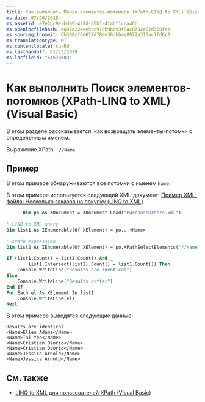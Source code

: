 ```yaml
---
title: Как выполнить Поиск элементов-потомков (XPath-LINQ to XML) (Visual Basic)
ms.date: 07/20/2015
ms.assetid: e7e2dc9e-bda9-420d-a5b1-4fabf1cca46b
ms.openlocfilehash: ea92a224ee5cc976b9bd93f8ac8792a67d360fae
ms.sourcegitcommit: 6b308cf6d627d78ee36dbbae8972a310ac7fd6c8
ms.translationtype: MT
ms.contentlocale: ru-RU
ms.lasthandoff: 01/23/2019
ms.locfileid: "54578683"
---
```

# <a name="how-to-find-descendant-elements-xpath-linq-to-xml-visual-basic"></a>Как выполнить Поиск элементов-потомков (XPath-LINQ to XML) (Visual Basic)
В этом разделе рассказывается, как возвращать элементы-потомки с определенным именем.  
  
 Выражение XPath - `//Name`.  
  
## <a name="example"></a>Пример  
 В этом примере обнаруживаются все потомки с именем `Name`.  
  
 В этом примере используется следующий XML-документ: [Пример XML-файла: Несколько заказов на покупку (LINQ to XML)](../../../../visual-basic/programming-guide/concepts/linq/sample-xml-file-multiple-purchase-orders-linq-to-xml.md).  
  
```vb  
      Dim po As XDocument = XDocument.Load("PurchaseOrders.xml")  
  
' LINQ to XML query  
Dim list1 As IEnumerable(Of XElement) = po...<Name>  
  
' XPath expression  
Dim list2 As IEnumerable(Of XElement) = po.XPathSelectElements("//Name")  
  
If (list1.Count() = list2.Count() And _  
        list1.Intersect(list2).Count() = list1.Count()) Then  
    Console.WriteLine("Results are identical")  
Else  
    Console.WriteLine("Results differ")  
End If  
For Each el As XElement In list1  
    Console.WriteLine(el)  
Next  
```  
  
 В этом примере выводятся следующие данные:  
  
```  
Results are identical  
<Name>Ellen Adams</Name>  
<Name>Tai Yee</Name>  
<Name>Cristian Osorio</Name>  
<Name>Cristian Osorio</Name>  
<Name>Jessica Arnold</Name>  
<Name>Jessica Arnold</Name>  
```  
  
## <a name="see-also"></a>См. также
- [LINQ to XML для пользователей XPath (Visual Basic)](../../../../visual-basic/programming-guide/concepts/linq/linq-to-xml-for-xpath-users.md)
